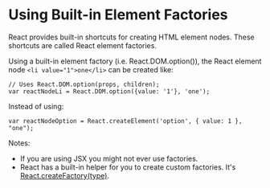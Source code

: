 # Using Built-in Element Factories

React provides built-in shortcuts for creating HTML element nodes. These shortcuts are called React element factories.

Using a built-in element factory (i.e. React.DOM.option()), the React element node `<li value="1">one</li>` can be created like:

```
// Uses React.DOM.option(props, children);
var reactNodeLi = React.DOM.option({value: '1'}, 'one');
```

Instead of using:

```
var reactNodeOption = React.createElement('option', { value: 1 }, "one");
```

Notes:

* If you are using JSX you might not ever use factories.
* React has a built-in helper for you to create custom factories. It's [React.createFactory(type)](https://facebook.github.io/react/docs/top-level-api.html#react.createfactory).
